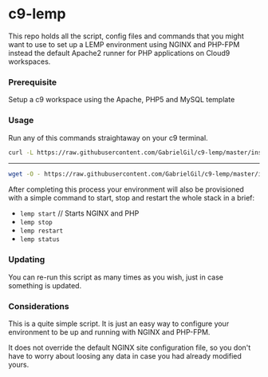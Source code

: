 # c9-lemp

This repo holds all the script, config files and commands that you might want to
use to set up a LEMP environment using NGINX and PHP-FPM instead the default
Apache2 runner for PHP applications on Cloud9 workspaces.

### Prerequisite

Setup a c9 workspace using the Apache, PHP5 and MySQL template

### Usage

Run any of this commands straightaway on your c9 terminal.

``` bash
curl -L https://raw.githubusercontent.com/GabrielGil/c9-lemp/master/install.sh | bash
```
----
``` bash
wget -O - https://raw.githubusercontent.com/GabrielGil/c9-lemp/master/install.sh | bash
```

After completing this process your environment will also be provisioned with a
simple command to start, stop and restart the whole stack in a brief:

* `lemp start` // Starts NGINX and PHP
* `lemp stop`
* `lemp restart`
* `lemp status`

### Updating

You can re-run this script as many times as you wish, just in case something is updated.


### Considerations

This is a quite simple script. It is just an easy way to configure your environment
to be up and running with NGINX and PHP-FPM.

It does not override the default NGINX site configuration file, so you don't have to
worry about loosing any data in case you had already modified yours.
